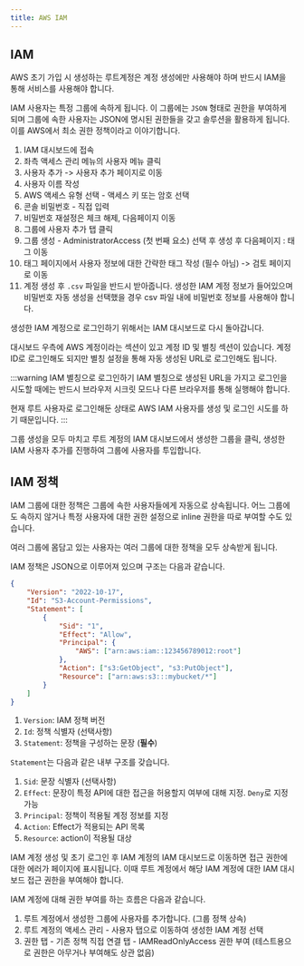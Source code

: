 ```yaml
---
title: AWS IAM
---
```


## IAM

AWS 초기 가입 시 생성하는 루트계정은 계정 생성에만 사용해야 하며 반드시 IAM을 통해 서비스를 사용해야 합니다.

IAM 사용자는 특정 그룹에 속하게 됩니다. 이 그룹에는 `JSON` 형태로 권한을 부여하게 되며 그룹에 속한 사용자는 JSON에 명시된 권한들을 갖고 솔루션을 활용하게 됩니다. 이를 AWS에서 최소 권한 정책이라고 이야기합니다.

1. IAM 대시보드에 접속
2. 좌측 액세스 관리 메뉴의 사용자 메뉴 클릭
3. 사용자 추가 -> 사용자 추가 페이지로 이동
4. 사용자 이름 작성
5. AWS 액세스 유형 선택 - 액세스 키 또는 암호 선택
6. 콘솔 비밀번호 - 직접 입력
7. 비밀번호 재설정은 체크 해제, 다음페이지 이동
8. 그룹에 사용자 추가 탭 클릭
9. 그룹 생성 - AdministratorAccess (첫 번째 요소) 선택 후 생성 후 다음페이지 : 태그 이동
10. 태그 페이지에서 사용자 정보에 대한 간략한 태그 작성 (필수 아님) -> 검토 페이지로 이동
11. 계정 생성 후 `.csv` 파일을 반드시 받아줍니다. 생성한 IAM 계정 정보가 들어있으며 비밀번호 자동 생성을 선택했을 경우 csv 파일 내에 비밀번호 정보를 사용해야 합니다.

생성한 IAM 계정으로 로그인하기 위해서는 IAM 대시보드로 다시 돌아갑니다.

대시보드 우측에 AWS 계정이라는 섹션이 있고 계정 ID 및 별칭 섹션이 있습니다. 계정 ID로 로그인해도 되지만 별칭 설정을 통해 자동 생성된 URL로 로그인해도 됩니다.

:::warning IAM 별칭으로 로그인하기
IAM 별칭으로 생성된 URL을 가지고 로그인을 시도할 때에는 반드시 브라우저 시크릿 모드나 다른 브라우저를 통해 실행해야 합니다.

현재 루트 사용자로 로그인해둔 상태로 AWS IAM 사용자를 생성 및 로그인 시도를 하기 때문입니다.
:::

그룹 생성을 모두 마치고 루트 계정의 IAM 대시보드에서 생성한 그룹을 클릭, 생성한 IAM 사용자 추가를 진행하여 그룹에 사용자를 투입합니다.

## IAM 정책

IAM 그룹에 대한 정책은 그룹에 속한 사용자들에게 자동으로 상속됩니다. 어느 그룹에도 속하지 않거나 특정 사용자에 대한 권한 설정으로 inline 권한을 따로 부여할 수도 있습니다.

여러 그룹에 몸담고 있는 사용자는 여러 그룹에 대한 정책을 모두 상속받게 됩니다.

IAM 정책은 JSON으로 이루어져 있으며 구조는 다음과 같습니다.

```json
{
    "Version": "2022-10-17",
    "Id": "S3-Account-Permissions",
    "Statement": [
        {
            "Sid": "1",
            "Effect": "Allow",
            "Principal": {
                "AWS": ["arn:aws:iam::123456789012:root"]
            },
            "Action": ["s3:GetObject", "s3:PutObject"],
            "Resource": ["arn:aws:s3:::mybucket/*"]
        }
    ]
}
```

1. `Version`: IAM 정책 버전
2. `Id`: 정책 식별자 (선택사항)
3. `Statement`: 정책을 구성하는 문장 (**필수**)

`Statement`는 다음과 같은 내부 구조를 갖습니다.

1. `Sid`: 문장 식별자 (선택사항)
2. `Effect`: 문장이 특정 API에 대한 접근을 허용할지 여부에 대해 지정. `Deny`로 지정 가능
3. `Principal`: 정책이 적용될 계정 정보를 지정
4. `Action`: Effect가 적용되는 API 목록
5. `Resource`: action이 적용될 대상

IAM 계정 생성 및 초기 로그인 후 IAM 계정의 IAM 대시보드로 이동하면 접근 권한에 대한 에러가 페이지에 표시됩니다. 이때 루트 계정에서 해당 IAM 계정에 대한 IAM 대시보드 접근 권한을 부여해야 합니다.

IAM 계정에 대해 권한 부여를 하는 흐름은 다음과 같습니다.

1. 루트 계정에서 생성한 그룹에 사용자를 추가합니다. (그룹 정책 상속)
2. 루트 계정의 액세스 관리 - 사용자 탭으로 이동하여 생성한 IAM 계정 선택
3. 권한 탭 - 기존 정책 직접 연결 탭 - IAMReadOnlyAccess 권한 부여 (테스트용으로 권한은 아무거나 부여해도 상관 없음)
